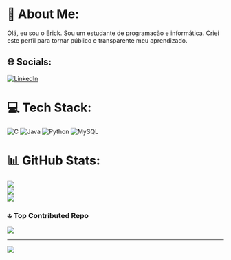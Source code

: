 # 💫 About Me:
Olá, eu sou o Erick. Sou um estudante de programação e informática. Criei este perfil para tornar público e transparente meu aprendizado.


## 🌐 Socials:
[![LinkedIn](https://img.shields.io/badge/LinkedIn-%230077B5.svg?logo=linkedin&logoColor=white)](https://linkedin.com/in/erick-verissimo-17a002304/) 

# 💻 Tech Stack:
![C](https://img.shields.io/badge/c-%2300599C.svg?style=plastic&logo=c&logoColor=white) ![Java](https://img.shields.io/badge/java-%23ED8B00.svg?style=plastic&logo=openjdk&logoColor=white) ![Python](https://img.shields.io/badge/python-3670A0?style=plastic&logo=python&logoColor=ffdd54) ![MySQL](https://img.shields.io/badge/mysql-%2300000f.svg?style=plastic&logo=mysql&logoColor=white)
# 📊 GitHub Stats:
![](https://github-readme-stats.vercel.app/api?username=ErickVerissimoo&theme=default&hide_border=false&include_all_commits=true&count_private=false)<br/>
![](https://github-readme-streak-stats.herokuapp.com/?user=ErickVerissimoo&theme=default&hide_border=false)<br/>
![](https://github-readme-stats.vercel.app/api/top-langs/?username=ErickVerissimoo&theme=default&hide_border=false&include_all_commits=true&count_private=false&layout=compact)

### 🔝 Top Contributed Repo
![](https://github-contributor-stats.vercel.app/api?username=ErickVerissimoo&limit=5&theme=flat&combine_all_yearly_contributions=true)

---
[![](https://visitcount.itsvg.in/api?id=ErickVerissimoo&icon=1&color=1)](https://visitcount.itsvg.in)

<!-- Proudly created with GPRM ( https://gprm.itsvg.in ) -->
